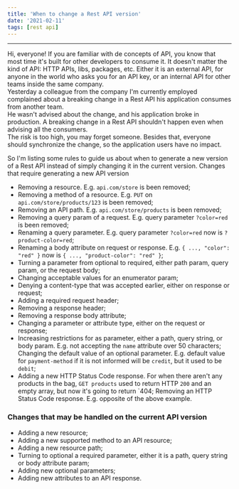 ```yaml
---
title: 'When to change a Rest API version'
date: '2021-02-11'
tags: [rest api]
---
```


---

Hi, everyone!
If you are familiar with de concepts of API, you know that most time it's built for other developers to consume it. It doesn't matter the kind of API: HTTP APIs, libs, packages, etc. Either it is an external API, for anyone in the world who asks you for an API key, or an internal API for other teams inside the same company.  
Yesterday a colleague from the company I'm currently employed complained about a breaking change in a Rest API his application consumes from another team.  
He wasn't advised about the change, and his application broke in production. A breaking change in a Rest API shouldn't happen even when advising all the consumers.  
The risk is too high, you may forget someone. Besides that, everyone should synchronize the change, so the application users have no impact.

So I'm listing some rules to guide us about when to generate a new version of a Rest API instead of simply changing it in the current version.
Changes that require generating a new API version
- Removing a resource. E.g. `api.com/store` is been removed;
- Removing a method of a resource. E.g. `PUT` on `api.com/store/products/123` is been removed;
- Removing an API path. E.g. `api.com/store/products` is been removed;
- Removing a query param of a request. E.g. query parameter `?color=red` is been removed;
- Renaming a query parameter. E.g. query parameter `?color=red` now is `?product-color=red`;
- Renaming a body attribute on request or response. E.g. `{ ..., "color": "red" }` now is `{ ..., "product-color": "red" }`;
- Turning a parameter from optional to required, either path param, query param, or the request body;
- Changing acceptable values for an enumerator param;
- Denying a content-type that was accepted earlier, either on response or request;
- Adding a required request header;
- Removing a response header;
- Removing a response body attribute;
- Changing a parameter or attribute type, either on the request or response;
- Increasing restrictions for as parameter, either a path, query string, or body param. E.g. not accepting the `name` attribute over 50 characters;
Changing the default value of an optional parameter. E.g. default value for `payment-method` if it is not informed will be `credit`, but it used to be `debit`;
- Adding a new HTTP Status Code response. For when there aren't any products in the bag, `GET products` used to return HTTP `200` and an empty array, but now it's going to return `404; Removing an HTTP Status Code response. E.g. opposite of the above example.

### Changes that may be handled on the current API version
- Adding a new resource;
- Adding a new supported method to an API resource;
- Adding a new resource path;
- Turning to optional a required parameter, either it is a path, query string or body attribute param;
- Adding new optional parameters;
- Adding new attributes to an API response.
